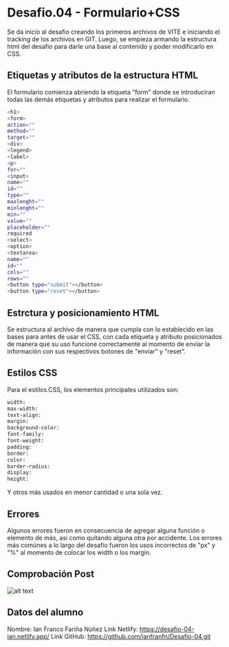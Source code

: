 # Desafio.04 - Formulario+CSS

Se da inicio al desafio creando los primeros archivos de VITE e iniciando el tracking de los archivos en GIT.
Luego, se empieza armando la estructura html del desafio para darle una base al contenido y poder modificarlo en CSS.

## Etiquetas y atributos de la estructura HTML

El formulario comienza abriendo la etiqueta "form" donde se introduciran todas las demás etiquetas y atributos para realizar el formulario.

```sh
<h1>
<form>
action=""
method=""
target=""
<div>
<legend>
<label>
<p>
for=""
<input>
name=""
id=""
type=""
maxlenght=""
minlenght=""
min=""
value=""
placeholder=""
required
<select>
<option>
<textarea>
name=""
id=""
cols=""
rows=""
<button type="submit"></button>
<button type="reset"></button>
```
## Estrctura y posicionamiento HTML

Se estructura al archivo de manera que cumpla con lo establecido en las bases para antes de usar el CSS, con cada etiqueta y atributo posicionados de manera que su uso funcione correctamente al momento de enviar la información con sus respectivos botones de "enviar" y "reset".

## Estilos CSS

Para el estilos.CSS, los elementos principales utilizados son:

```sh
width: 
max-width:
text-align:
margin:
background-color:
font-family:
font-weight:
padding:
border:
color:
border-radius:
display:
height:
```

Y otros más usados en menor cantidad o una sola vez. 

## Errores

Algunos errores fueron en consecuencia de agregar alguna función o elemento de más, asi como quitando alguna otra por accidente.
Los errores más comúnes a lo largo del desafío fueron los usos incorrectos de "px" y "%" al momento de colocar los width o los margin. 

## Comprobación Post

![alt text](image.png)

## Datos del alumno

Nombre: Ian Franco Fariña Núñez
Link Netlify: https://desafio-04-ian.netlify.app/
Link GitHub: https://github.com/ianfranfn/Desafio-04.git
